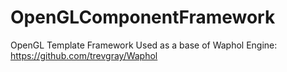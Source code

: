 # OpenGLComponentFramework
OpenGL Template Framework
Used as a base of Waphol Engine: https://github.com/trevgray/Waphol
